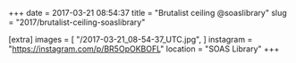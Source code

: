 +++
date = 2017-03-21 08:54:37
title = "Brutalist ceiling @soaslibrary"
slug = "2017/brutalist-ceiling-soaslibrary"

[extra]
images = [
    "/2017-03-21_08-54-37_UTC.jpg",
]
instagram = "https://instagram.com/p/BR5OpOKBOFL"
location = "SOAS Library"
+++

